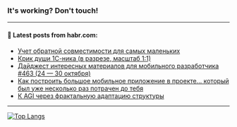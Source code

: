 ### It's working? Don't touch!

---
<!--
#### 🛠️ Technical stack:

![C++](https://img.shields.io/badge/C++-informational?logo=c%2B%2B&style=flat&logoColor=white&color=9C033A)
![Java](https://img.shields.io/badge/Java-informational?logo=java&style=flat&logoColor=white&color=007396)
![Kotlin](https://img.shields.io/badge/Kotlin-informational?logo=Kotlin&style=flat&logoColor=white&color=0095D5)
![JS](https://img.shields.io/badge/JS-informational?logo=javaScript&style=flat&logoColor=black&color=F7Df1E) <br>
![HTML5](https://img.shields.io/badge/HTML5-informational?logo=html5&style=flat&logoColor=white&color=E34F26)
![CSS3](https://img.shields.io/badge/CSS3-informational?logo=css3&style=flat&logoColor=white&color=157286)
![Sass](https://img.shields.io/badge/Saas-informational?logo=sass&style=flat&logoColor=white&color=hotpink)
![PHP](https://img.shields.io/badge/PHP-informational?logo=php&style=flat&logoColor=white&color=777BB4) <br>
![WebPAck](https://img.shields.io/badge/WebPack-informational?logo=webPack&style=flat&logoColor=white&color=FF6F00)
![Bootstrap](https://img.shields.io/badge/Bootstrap-informational?logo=Bootstrap&style=flat&logoColor=white&color=7952B3)
![MySQL](https://img.shields.io/badge/MySQL-informational?logo=MySQL&style=flat&logoColor=white&color=00f) <br>
![NodeJS](https://img.shields.io/badge/NodeJS-informational?logo=node.js&style=flat&logoColor=white&color=43853D)
![Spring](https://img.shields.io/badge/Spring-informational?logo=Spring&style=flat&logoColor=white&color=0A9EDC)
![Angular](https://img.shields.io/badge/Vue-informational?logo=vue.js&style=flat&logoColor=white&color=red)
![Git](https://img.shields.io/badge/Git-informational?logo=git&style=flat&logoColor=white&color=darkorange)

___
-->

#### 💬 Latest posts from habr.com:

<!-- BLOG-POST-LIST:START -->
- [Учет обратной совместимости для самых маленьких](https://habr.com/ru/post/696436/?utm_source=habrahabr&utm_medium=rss&utm_campaign=696436)
- [Крик души 1С-ника &lpar;в разрезе, масштаб 1:1&rpar;](https://habr.com/ru/post/696082/?utm_source=habrahabr&utm_medium=rss&utm_campaign=696082)
- [Дайджест интересных материалов для мобильного разработчика #463 &lpar;24 — 30 октября&rpar;](https://habr.com/ru/post/696392/?utm_source=habrahabr&utm_medium=rss&utm_campaign=696392)
- [Как построить большое мобильное приложение в проекте… который был уже несколько раз потрачен до тебя](https://habr.com/ru/post/696388/?utm_source=habrahabr&utm_medium=rss&utm_campaign=696388)
- [К AGI через фрактальную адаптацию структуры](https://habr.com/ru/post/696384/?utm_source=habrahabr&utm_medium=rss&utm_campaign=696384)
<!-- BLOG-POST-LIST:END -->

---

[![Top Langs](https://github-readme-stats.vercel.app/api/top-langs/?username=zloylis&layout=compact&hide_border=true&theme=dracula)](https://github.com/zloylis)
